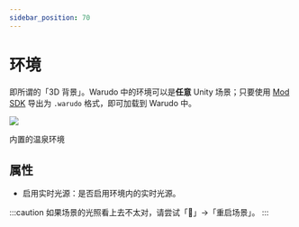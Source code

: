 ```yaml
---
sidebar_position: 70
---
```


# 环境

即所谓的「3D 背景」。Warudo 中的环境可以是**任意** Unity 场景；只要使用 [Mod SDK](https://tiger-tang.gitbook.io/warudo/advanced/sdk) 导出为 `.warudo` 格式，即可加载到 Warudo 中。

![](/doc-img/zh-environment-1.webp)
<p class="img-desc">内置的温泉环境</p>

## 属性

* 启用实时光源：是否启用环境内的实时光源。

:::caution
如果场景的光照看上去不太对，请尝试「🚀」->「重启场景」。
:::

